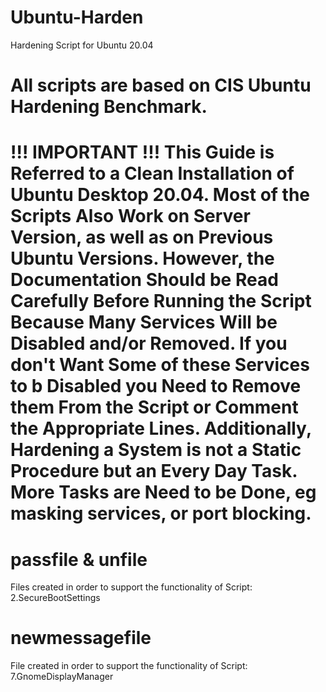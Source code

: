 # Ubuntu-Harden
Hardening Script for Ubuntu 20.04

All scripts are based on CIS Ubuntu Hardening Benchmark.
============================================================================================================================

!!! IMPORTANT !!!
This Guide is Referred to a Clean Installation of Ubuntu Desktop 20.04.
Most of the Scripts Also Work on Server Version, as well as on Previous Ubuntu Versions.
However, the Documentation Should be Read Carefully Before Running the Script Because Many Services Will be
Disabled and/or Removed.
If you don't Want Some of these Services to b Disabled you Need to Remove them From the Script or
Comment the Appropriate Lines.
Additionally, Hardening a System is not a Static Procedure but an Every Day Task.
More Tasks are Need to be Done, eg masking services, or port blocking.
============================================================================================================================

passfile & unfile
============================================================================================================================
Files created in order to support the functionality of Script: 2.SecureBootSettings


newmessagefile
============================================================================================================================
File created in order to support the functionality of Script: 7.GnomeDisplayManager
